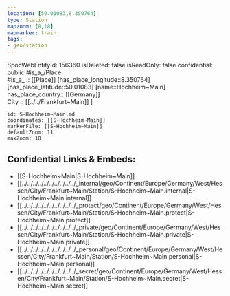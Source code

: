```yaml
---
location: [50.01083,8.350764] 
type: Station 
mapzoom: [8,18] 
mapmarker: train 
tags:
- geo/station
---
```

SpocWebEntityId: 156360
isDeleted: false
isReadOnly: false
confidential: public
#is_a_/Place  
#is_a_ :: [[Place]] 
[has_place_longitude::8.350764] 
[has_place_latitude::50.01083] 
[name::Hochheim~Main] 
has_place_country:: [[Germany]]  
City :: [[../../Frankfurt~Main]] ] 


```leaflet
id: S-Hochheim~Main.md
coordinates: [[S-Hochheim~Main]] 
markerFile: [[S-Hochheim~Main]] 
defaultZoom: 11 
maxZoom: 18
```


## Confidential Links & Embeds: 
- [[S-Hochheim~Main|S-Hochheim~Main]] 
- [[../../../../../../../../../../_internal/geo/Continent/Europe/Germany/West/Hessen/City/Frankfurt~Main/Station/S-Hochheim~Main.internal|S-Hochheim~Main.internal]] 
- [[../../../../../../../../../../_protect/geo/Continent/Europe/Germany/West/Hessen/City/Frankfurt~Main/Station/S-Hochheim~Main.protect|S-Hochheim~Main.protect]] 
- [[../../../../../../../../../../_private/geo/Continent/Europe/Germany/West/Hessen/City/Frankfurt~Main/Station/S-Hochheim~Main.private|S-Hochheim~Main.private]] 
- [[../../../../../../../../../../_personal/geo/Continent/Europe/Germany/West/Hessen/City/Frankfurt~Main/Station/S-Hochheim~Main.personal|S-Hochheim~Main.personal]] 
- [[../../../../../../../../../../_secret/geo/Continent/Europe/Germany/West/Hessen/City/Frankfurt~Main/Station/S-Hochheim~Main.secret|S-Hochheim~Main.secret]] 
